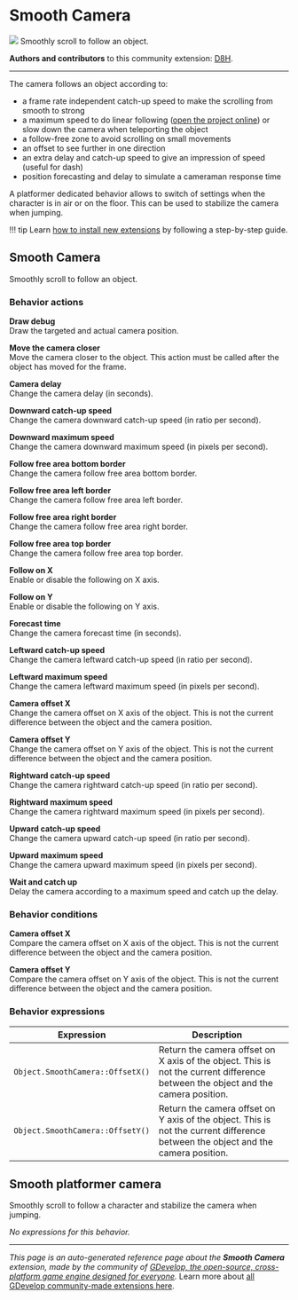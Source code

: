 # Smooth Camera

<img src="https://resources.gdevelop-app.com/assets/Icons/Line Hero Pack/Master/SVG/Computers and Hardware/Computers and Hardware_camcoder_gopro_go_pro_camera.svg" class="extension-icon"></img>
Smoothly scroll to follow an object.

**Authors and contributors** to this community extension: [D8H](https://gd.games/D8H).

---

The camera follows an object according to:

- a frame rate independent catch-up speed to make the scrolling from smooth to strong
- a maximum speed to do linear following ([open the project online](https://editor.gdevelop.io/?project=example://platformer-with-tilemap)) or slow down the camera when teleporting the object
- a follow-free zone to avoid scrolling on small movements
- an offset to see further in one direction
- an extra delay and catch-up speed to give an impression of speed (useful for dash)
- position forecasting and delay to simulate a cameraman response time

A platformer dedicated behavior allows to switch of settings when the character is in air or on the floor. This can be used to stabilize the camera when jumping.

!!! tip
    Learn [how to install new extensions](/gdevelop5/extensions/search) by following a step-by-step guide.



## Smooth Camera 

Smoothly scroll to follow an object. 

### Behavior actions

**Draw debug**  
Draw the targeted and actual camera position.

**Move the camera closer**  
Move the camera closer to the object. This action must be called after the object has moved for the frame.

**Camera delay**  
Change the camera delay (in seconds).

**Downward catch-up speed**  
Change the camera downward catch-up speed (in ratio per second).

**Downward maximum speed**  
Change the camera downward maximum speed (in pixels per second).

**Follow free area bottom border**  
Change the camera follow free area bottom border.

**Follow free area left border**  
Change the camera follow free area left border.

**Follow free area right border**  
Change the camera follow free area right border.

**Follow free area top border**  
Change the camera follow free area top border.

**Follow on X**  
Enable or disable the following on X axis.

**Follow on Y**  
Enable or disable the following on Y axis.

**Forecast time**  
Change the camera forecast time (in seconds).

**Leftward catch-up speed**  
Change the camera leftward catch-up speed (in ratio per second).

**Leftward maximum speed**  
Change the camera leftward maximum speed (in pixels per second).

**Camera offset X**  
Change the camera offset on X axis of the object. This is not the current difference between the object and the camera position.

**Camera offset Y**  
Change the camera offset on Y axis of the object. This is not the current difference between the object and the camera position.

**Rightward catch-up speed**  
Change the camera rightward catch-up speed (in ratio per second).

**Rightward maximum speed**  
Change the camera rightward maximum speed (in pixels per second).

**Upward catch-up speed**  
Change the camera upward catch-up speed (in ratio per second).

**Upward maximum speed**  
Change the camera upward maximum speed (in pixels per second).

**Wait and catch up**  
Delay the camera according to a maximum speed and catch up the delay.

### Behavior conditions

**Camera offset X**  
Compare the camera offset on X axis of the object. This is not the current difference between the object and the camera position.

**Camera offset Y**  
Compare the camera offset on Y axis of the object. This is not the current difference between the object and the camera position.

### Behavior expressions

| Expression | Description |  |
|-----|-----|-----|
| `Object.SmoothCamera::OffsetX()` | Return the camera offset on X axis of the object. This is not the current difference between the object and the camera position. ||
| `Object.SmoothCamera::OffsetY()` | Return the camera offset on Y axis of the object. This is not the current difference between the object and the camera position. ||

## Smooth platformer camera 

Smoothly scroll to follow a character and stabilize the camera when jumping. 

_No expressions for this behavior._


---

*This page is an auto-generated reference page about the **Smooth Camera** extension, made by the community of [GDevelop, the open-source, cross-platform game engine designed for everyone](https://gdevelop.io/).* Learn more about [all GDevelop community-made extensions here](/gdevelop5/extensions).